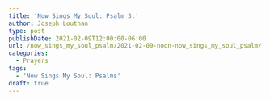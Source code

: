 ```yaml
---
title: 'Now Sings My Soul: Psalm 3:'
author: Joseph Louthan
type: post
publishDate: 2021-02-09T12:00:00-06:00
url: /now_sings_my_soul_psalm/2021-02-09-noon-now_sings_my_soul_psalm/
categories:
  - Prayers
tags:
  - 'Now Sings My Soul: Psalms'
draft: true
---
```

<pre>
<div style="font-variant: small-caps;">

</div>

</pre>
